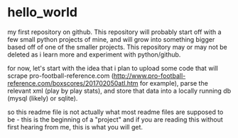 # hello_world
my first repository on github.
This repository will probably start off with a few small python projects of mine, and will grow into something bigger based off of one of the smaller projects. This repository may or may not be deleted as i learn more and experiment with python/github.

for now, let's start with the idea that i plan to upload some code that will scrape pro-football-reference.com (http://www.pro-football-reference.com/boxscores/201702050atl.htm for example), parse the relevant xml (play by play stats), and store that data into a locally running db (mysql (likely) or sqlite). 

so this readme file is not actually what most readme files are supposed to be - this is the beginning of a "project" and if you are reading this without first hearing from me, this is what you will get.
